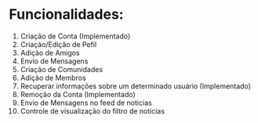 # Funcionalidades:

1) Criação de Conta (Implementado)
2) Criação/Edição de Pefil
3) Adição de Amigos
4) Envio de Mensagens
5) Criação de Comunidades
6) Adição de Membros
7) Recuperar informações sobre um determinado usuário (Implementado)
8) Remoção da Conta (Implementado)
9) Envio de Mensagens no feed de noticias
10) Controle de visualização do filtro de notícias
